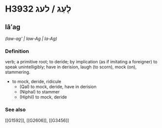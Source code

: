 # H3932 לָעַג / לעג

## lâʻag

_(law-ag' | law-Aɡ | la-Aɡ)_

### Definition

verb; a primitive root; to deride; by implication (as if imitating a foreigner) to speak unintelligibly; have in derision, laugh (to scorn), mock (on), stammering.

- to mock, deride, ridicule
    - (Qal) to mock, deride, have in derision
    - (Niphal) to stammer
    - (Hiphil) to mock, deride
### See also

[[G1592]], [[G2606]], [[G3456]]

